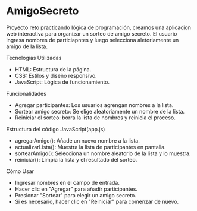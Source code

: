 # AmigoSecreto
Proyecto reto practicando lógica de programación, creamos una aplicacion web interactiva para organizar un sorteo de amigo secreto. El usuario ingresa nombres de particiapntes y luego selecciona aletoriamente un amigo de la lista.

Tecnologías Utilizadas
- HTML: Estructura de la página.
- CSS: Estilos y diseño responsivo.
- JavaScript: Lógica de funcionamiento.

Funcionalidades
- Agregar participantes: Los usuarios agrengan nombres a la lista.
- Sortear amigo secreto: Se elige aleatoriamente un nombre de la lista.
- Reiniciar el sorteo: borra la lista de nombres y reinicia el proceso.

Estructura del código
JavaScript(app.js)
- agregarAmigo(): Añade un nuevo nombre a la lista.
- actualizarLista(): Muestra la lista de participantes en pantalla.
- sortearAmigo(): Selecciona un nombre aleatorio de la lista y lo muestra.
- reiniciar(): Limpia la lista y el resultado del sorteo.

Cómo Usar
- Ingresar nombres en el campo de entrada.
- Hacer clic en "Agregar" para añadir participantes.
- Presionar "Sortear" para elegir un amigo secreto.
- Si es necesario, hacer clic en "Reiniciar" para comenzar de nuevo.

  
